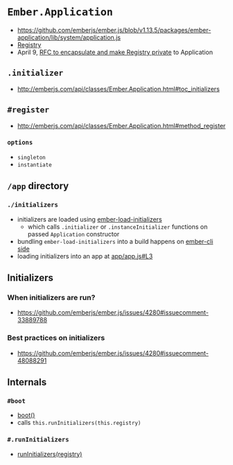 # `Ember.Application`

* https://github.com/emberjs/ember.js/blob/v1.13.5/packages/ember-application/lib/system/application.js
* [Registry](https://github.com/emberjs/ember.js/pull/9981)
* April 9, [RFC to encapsulate and make Registry private](https://github.com/emberjs/rfcs/pull/46) to Application

## `.initializer`

* http://emberjs.com/api/classes/Ember.Application.html#toc_initializers

## `#register`

* http://emberjs.com/api/classes/Ember.Application.html#method_register

### `options`

* `singleton`
* `instantiate`

## `/app` directory

### `./initializers`

* initializers are loaded using [ember-load-initializers](https://github.com/ember-cli/ember-load-initializers)
  * which calls `.initializer` or `.instanceInitializer` functions on passed `Application` constructor
* bundling `ember-load-initializers` into a build happens on [ember-cli side](https://github.com/ember-cli/ember-cli/blob/v1.13.1/lib/broccoli/ember-app.js#L268)
* loading initializers into an app at [app/app.js#L3](https://github.com/ember-cli/ember-cli/blob/v1.13.1/blueprints/app/files/app/app.js#L3)

## Initializers

### When initializers are run?

* https://github.com/emberjs/ember.js/issues/4280#issuecomment-33889788

### Best practices on initializers

* https://github.com/emberjs/ember.js/issues/4280#issuecomment-48088291

## Internals

### `#boot`

* [boot()](https://github.com/emberjs/ember.js/blob/v1.13.5/packages/ember-application/lib/system/application.js#L580)
* calls `this.runInitializers(this.registry)`

### `#.runInitializers`

* [runInitializers(registry)](https://github.com/emberjs/ember.js/blob/v1.13.5/packages/ember-application/lib/system/application.js#L680)
